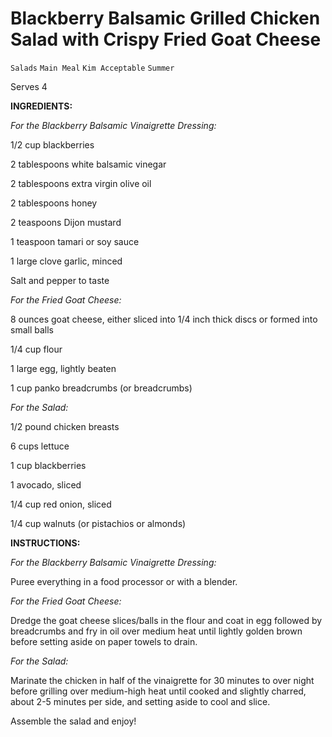 # Blackberry Balsamic Grilled Chicken Salad with Crispy Fried Goat Cheese

`Salads` `Main Meal` `Kim Acceptable` `Summer`

Serves 4

**INGREDIENTS:**

_For the Blackberry Balsamic Vinaigrette Dressing:_

1/2 cup blackberries

2 tablespoons white balsamic vinegar

2 tablespoons extra virgin olive oil

2 tablespoons honey

2 teaspoons Dijon mustard

1 teaspoon tamari or soy sauce

1 large clove garlic, minced

Salt and pepper to taste

_For the Fried Goat Cheese:_

8 ounces goat cheese, either sliced into 1/4 inch thick discs or formed into small balls

1/4 cup flour

1 large egg, lightly beaten

1 cup panko breadcrumbs (or breadcrumbs)

_For the Salad:_

1/2 pound chicken breasts

6 cups lettuce

1 cup blackberries

1 avocado, sliced

1/4 cup red onion, sliced

1/4 cup walnuts (or pistachios or almonds)

**INSTRUCTIONS:**

_For the Blackberry Balsamic Vinaigrette Dressing:_

Puree everything in a food processor or with a blender.

_For the Fried Goat Cheese:_

Dredge the goat cheese slices/balls in the flour and coat in egg followed by breadcrumbs and fry in oil over medium heat until lightly golden brown before setting aside on paper towels to drain.

_For the Salad:_

Marinate the chicken in half of the vinaigrette for 30 minutes to over night before grilling over medium-high heat until cooked and slightly charred, about 2-5 minutes per side, and setting aside to cool and slice.

Assemble the salad and enjoy!
